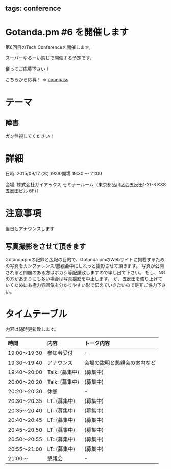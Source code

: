 tags: conference
---
# Gotanda.pm #6 を開催します

第6回目のTech Conferenceを開催します。

スーパーゆるーい感じで開催する予定です。

奮ってご応募下さい！

こちらから応募！ => [connpass](http://gotanda-pm.connpass.com/event/19124/)

# テーマ

## 障害

ガン無視してください！

# 詳細

日時: 2015/09/17 (木) 19:00開場 19:30 〜 21:00

会場: 株式会社ガイアックス セミナールーム（東京都品川区西五反田1-21-8 KSS五反田ビル 6F））

# 注意事項

当日もアナウンスします

## 写真撮影をさせて頂きます

Gotanda.pmの記録と広報の目的で、Gotanda.pmのWebサイトに掲載するための写真をカンファレンス/懇親会中にしれっと撮影させて頂きます。
写真が公開されると問題のある方はボカシ等配慮致しますので申し出て下さい。
もし、NGの方があまりにも多い場合は写真撮影を中止します。
が、五反田を盛り上げていくためにも極力雰囲気を分かりやすい形で伝えていきたいので是非ご協力下さい。

# タイムテーブル

内容は随時更新致します。

| 時間         | 内容                 | トーク内容                                             |
|:-------------|:---------------------|:-------------------------------------------------------|
| 19:00〜19:30 | 参加者受付           | -                                                      |
| 19:30〜19:40 | アナウンス           | 会場の説明と懇親会の案内など                           |
| 19:40〜20:00 | Talk: (募集中)       | (募集中)                                               |
| 20:00〜20:20 | Talk: (募集中)       | (募集中)                                               |
| 20:20〜20:30 | 休憩                 | -                                                      |
| 20:30〜20:35 | LT: (募集中)         | (募集中)                                               |
| 20:35〜20:40 | LT: (募集中)         | (募集中)                                               |
| 20:40〜20:45 | LT: (募集中)         | (募集中)                                               |
| 20:45〜20:50 | LT: (募集中)         | (募集中)                                               |
| 20:50〜20:55 | LT: (募集中)         | (募集中)                                               |
| 20:55〜21:00 | LT: (募集中)         | (募集中)                                               |
| 21:00〜      | 懇親会               | -                                                      |

